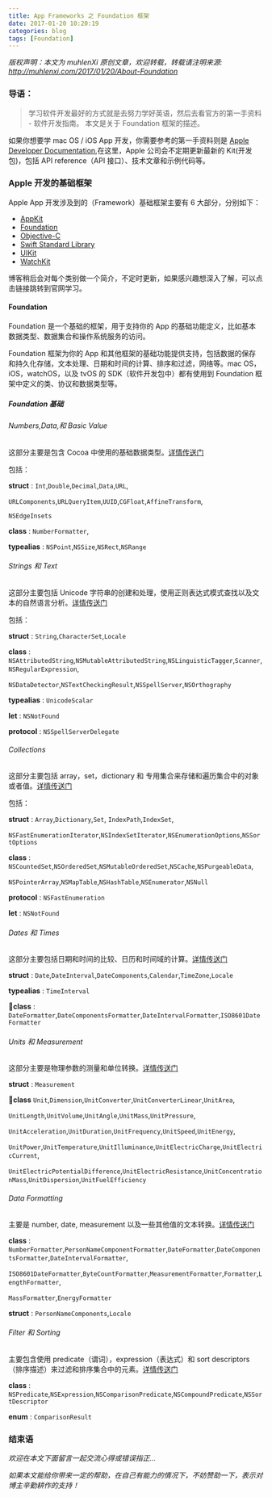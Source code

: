 ```yaml
---
title: App Frameworks 之 Foundation 框架
date: 2017-01-20 10:20:19
categories: blog
tags: [Foundation]
---
```


 *版权声明：本文为 muhlenXi 原创文章，欢迎转载，转载请注明来源: <http://muhlenxi.com/2017/01/20/About-Foundation>*

### 导语：

> 学习软件开发最好的方式就是去努力学好英语，然后去看官方的第一手资料 - 软件开发指南。
> 本文是关于 Foundation 框架的描述。

<!-- more -->

如果你想要学 mac OS / iOS App 开发，你需要参考的第一手资料则是 [Apple Developer Documentation](https://developer.apple.com/documentation),在这里，Apple 公司会不定期更新最新的 Kit(开发包)，包括 API reference（API 接口）、技术文章和示例代码等。


### Apple 开发的基础框架

Apple App 开发涉及到的（Framework）基础框架主要有 6 大部分，分别如下：

* [AppKit](https://developer.apple.com/documentation/appkit)
* [Foundation](https://developer.apple.com/documentation/foundation)
* [Objective-C](https://developer.apple.com/documentation/objectivec)
* [Swift Standard Library](https://developer.apple.com/documentation/swift)
* [UIKit](https://developer.apple.com/documentation/uikit)
* [WatchKit](https://developer.apple.com/documentation/watchkit)

博客稍后会对每个类别做一个简介，不定时更新，如果感兴趣想深入了解，可以点击链接跳转到官网学习。

#### Foundation

Foundation 是一个基础的框架，用于支持你的 App 的基础功能定义，比如基本数据类型、数据集合和操作系统服务的访问。

Foundation 框架为你的 App 和其他框架的基础功能提供支持，包括数据的保存和持久化存储，文本处理、日期和时间的计算、排序和过滤，网络等。mac OS，iOS，watchOS，以及 tvOS 的 SDK（软件开发包中）都有使用到 Foundation 框架中定义的类、协议和数据类型等。

##### Foundation 基础

###### Numbers,Data,和 Basic Value

这部分主要是包含 Cocoa 中使用的基础数据类型。[详情传送门](https://developer.apple.com/documentation/foundation/numbers_data_and_basic_values)

包括：

**struct** : `Int`,`Double`,`Decimal`,`Data`,`URL`,

`URLComponents`,`URLQueryItem`,`UUID`,`CGFloat`,`AffineTransform`,

`NSEdgeInsets`

**class** :  `NumberFormatter`,

**typealias** : `NSPoint`,`NSSize`,`NSRect`,`NSRange`

###### Strings 和 Text

这部分主要包括 Unicode 字符串的创建和处理，使用正则表达式模式查找以及文本的自然语言分析。[详情传送门](https://developer.apple.com/documentation/foundation/strings_and_text)

包括：

**struct** : `String`,`CharacterSet`,`Locale`

**class** : `NSAttributedString`,`NSMutableAttributedString`,`NSLinguisticTagger`,`Scanner`,`NSRegularExpression`,

`NSDataDetector`,`NSTextCheckingResult`,`NSSpellServer`,`NSOrthography`

**typealias** : `UnicodeScalar`

**let** : `NSNotFound`

**protocol** : `NSSpellServerDelegate`

###### Collections

这部分主要包括 array，set，dictionary 和 专用集合来存储和遍历集合中的对象或者值。[详情传送门](https://developer.apple.com/documentation/foundation/collections)

包括：

**struct** : `Array`,`Dictionary`,`Set`,	`IndexPath`,`IndexSet`,

`NSFastEnumerationIterator`,`NSIndexSetIterator`,`NSEnumerationOptions`,`NSSortOptions`

**class** : `NSCountedSet`,`NSOrderedSet`,`NSMutableOrderedSet`,`NSCache`,`NSPurgeableData`,

`NSPointerArray`,`NSMapTable`,`NSHashTable`,`NSEnumerator`,`NSNull`

**protocol** : `NSFastEnumeration`

**let** : `NSNotFound`

###### Dates 和 Times

这部分主要包括日期和时间的比较、日历和时间域的计算。[详情传送门](https://developer.apple.com/documentation/foundation/dates_and_times)

**struct** : `Date`,`DateInterval`,`DateComponents`,`Calendar`,`TimeZone`,`Locale`

**typealias** : `TimeInterval`

**class** : `DateFormatter`,`DateComponentsFormatter`,`DateIntervalFormatter`,`ISO8601DateFormatter`


###### Units 和 Measurement

这部分主要是物理参数的测量和单位转换。[详情传送门](https://developer.apple.com/documentation/foundation/units_and_measurement)

**struct** : `Measurement`

**class** `Unit`,`Dimension`,`UnitConverter`,`UnitConverterLinear`,`UnitArea`,

`UnitLength`,`UnitVolume`,`UnitAngle`,`UnitMass`,`UnitPressure`,

`UnitAcceleration`,`UnitDuration`,`UnitFrequency`,`UnitSpeed`,`UnitEnergy`,

`UnitPower`,`UnitTemperature`,`UnitIlluminance`,`UnitElectricCharge`,`UnitElectricCurrent`,

`UnitElectricPotentialDifference`,`UnitElectricResistance`,`UnitConcentrationMass`,`UnitDispersion`,`UnitFuelEfficiency`
 
###### Data Formatting

主要是 number, date, measurement 以及一些其他值的文本转换。[详情传送门](https://developer.apple.com/documentation/foundation/data_formatting)

**class** : `NumberFormatter`,`PersonNameComponentFormatter`,`DateFormatter`,`DateComponentsFormatter`,`DateIntervalFormatter`,

`ISO8601DateFormatter`,`ByteCountFormatter`,`MeasurementFormatter`,`Formatter`,`LengthFormatter`,

`MassFormatter`,`EnergyFormatter`

**struct** : 	`PersonNameComponents`,`Locale`

###### Filter 和 Sorting

主要包含使用 predicate（谓词），expression（表达式）和 sort descriptors（排序描述）来过滤和排序集合中的元素。[详情传送门](https://developer.apple.com/documentation/foundation/filters_and_sorting)

**class** : `NSPredicate`,`NSExpression`,`NSComparisonPredicate`,`NSCompoundPredicate`,`NSSortDescriptor`

**enum** : `ComparisonResult`



### 结束语

*欢迎在本文下面留言一起交流心得或错误指正...*

*如果本文能给你带来一定的帮助，在自己有能力的情况下，不妨赞助一下，表示对博主辛勤耕作的支持！*
    




